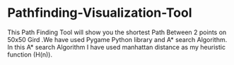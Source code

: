 # Pathfinding-Visualization-Tool
This Path Finding Tool will show you the shortest Path Between 2 points on 50x50 Gird .We have used Pygame Python library and A* search Algorithm. In this A* search Algorithm I have used manhattan distance as my heuristic function (H(n)).
